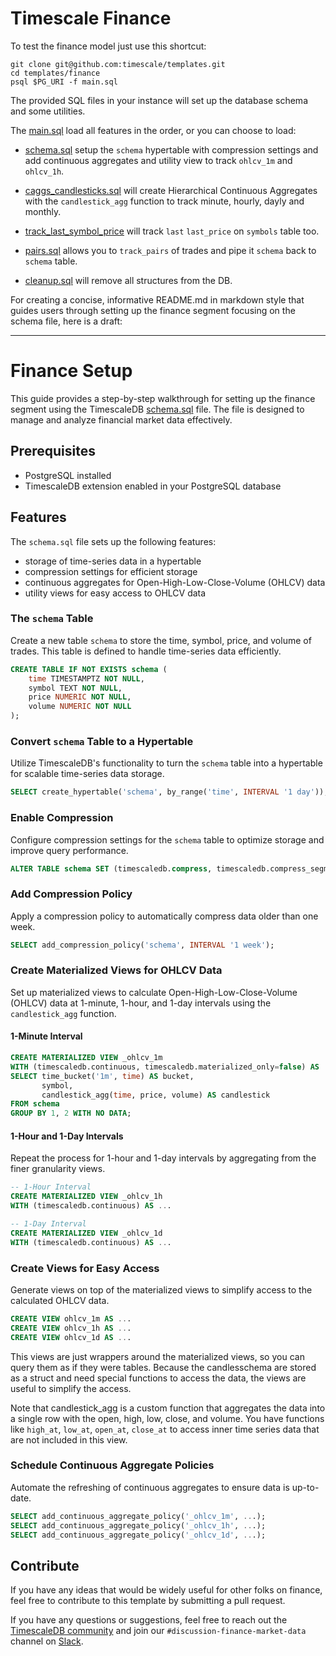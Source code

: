 # Timescale Finance

To test the finance model just use this shortcut:

```
git clone git@github.com:timescale/templates.git
cd templates/finance
psql $PG_URI -f main.sql
```

The provided SQL files in your instance will set up the database schema and some
utilities.

The [main.sql](./main.sql)  load all features in the order, or you can choose to load:

* [schema.sql](./schema.sql) setup the `schema` hypertable with compression settings
 and add continuous aggregates and utility view to track `ohlcv_1m` and `ohlcv_1h`.

* [caggs_candlesticks.sql](./caggs_candlesticks.sql) will create Hierarchical Continuous
Aggregates with the `candlestick_agg` function to track minute, hourly, dayly and monthly.

* [track_last_symbol_price](./track_last_symbol_price.sql) will track `last`
 `last_price` on `symbols` table too.

* [pairs.sql](./pairs.sql) allows you to `track_pairs` of trades and pipe it
    `schema` back to `schema` table.

* [cleanup.sql](./cleanup.sql) will remove all structures from the DB.


For creating a concise, informative README.md in markdown style that guides users through setting up the finance segment focusing on the schema file, here is a draft:

---

# Finance Setup

This guide provides a step-by-step walkthrough for setting up the finance segment using the TimescaleDB [schema.sql](./schema.sql) file. The file is designed to manage and analyze financial market data effectively.

## Prerequisites

- PostgreSQL installed
- TimescaleDB extension enabled in your PostgreSQL database

## Features

The `schema.sql` file sets up the following features:

* storage of time-series data in a hypertable
* compression settings for efficient storage
* continuous aggregates for Open-High-Low-Close-Volume (OHLCV) data
* utility views for easy access to OHLCV data

### The `schema` Table

Create a new table `schema` to store the time, symbol, price, and volume of trades. This table is defined to handle time-series data efficiently.

```sql
CREATE TABLE IF NOT EXISTS schema (
    time TIMESTAMPTZ NOT NULL,
    symbol TEXT NOT NULL,
    price NUMERIC NOT NULL,
    volume NUMERIC NOT NULL
);
```

### Convert `schema` Table to a Hypertable

Utilize TimescaleDB's functionality to turn the `schema` table into a hypertable for scalable time-series data storage.

```sql
SELECT create_hypertable('schema', by_range('time', INTERVAL '1 day'));
```

### Enable Compression

Configure compression settings for the `schema` table to optimize storage and improve query performance.

```sql
ALTER TABLE schema SET (timescaledb.compress, timescaledb.compress_segmentby = 'symbol', timescaledb.compress_orderby = 'time', timescaledb.compress_chunk_time_interval = '1 week');
```

### Add Compression Policy

Apply a compression policy to automatically compress data older than one week.

```sql
SELECT add_compression_policy('schema', INTERVAL '1 week');
```

### Create Materialized Views for OHLCV Data

Set up materialized views to calculate Open-High-Low-Close-Volume (OHLCV) data at 1-minute, 1-hour, and 1-day intervals using the `candlestick_agg` function.

#### 1-Minute Interval

```sql
CREATE MATERIALIZED VIEW _ohlcv_1m
WITH (timescaledb.continuous, timescaledb.materialized_only=false) AS
SELECT time_bucket('1m', time) AS bucket,
       symbol,
       candlestick_agg(time, price, volume) AS candlestick
FROM schema
GROUP BY 1, 2 WITH NO DATA;
```

#### 1-Hour and 1-Day Intervals

Repeat the process for 1-hour and 1-day intervals by aggregating from the finer granularity views.

```sql
-- 1-Hour Interval
CREATE MATERIALIZED VIEW _ohlcv_1h
WITH (timescaledb.continuous) AS ...

-- 1-Day Interval
CREATE MATERIALIZED VIEW _ohlcv_1d
WITH (timescaledb.continuous) AS ...
```

### Create Views for Easy Access

Generate views on top of the materialized views to simplify access to the calculated OHLCV data.

```sql
CREATE VIEW ohlcv_1m AS ...
CREATE VIEW ohlcv_1h AS ...
CREATE VIEW ohlcv_1d AS ...
```

This views are just wrappers around the materialized views, so you can query them as if they were tables.
Because the candlesschema are stored as a struct and need special functions to access the data,
the views are useful to simplify the access.

Note that candlestick_agg is a custom function that aggregates the data into a single row with the open, high, low, close, and volume. You have functions like `high_at`, `low_at`, `open_at`, `close_at` to access inner time series data that are not included in this view.

### Schedule Continuous Aggregate Policies

Automate the refreshing of continuous aggregates to ensure data is up-to-date.

```sql
SELECT add_continuous_aggregate_policy('_ohlcv_1m', ...);
SELECT add_continuous_aggregate_policy('_ohlcv_1h', ...);
SELECT add_continuous_aggregate_policy('_ohlcv_1d', ...);
```

## Contribute

If you have any ideas that would be widely useful for other folks on finance,
feel free to contribute to this template by submitting a pull request.

If you have any questions or suggestions, feel free to reach out the
[TimescaleDB community][community] and join our `#discussion-finance-market-data`
channel on [Slack](https://timescaledb.slack.com/).


[community]: https://timescale.com/community

